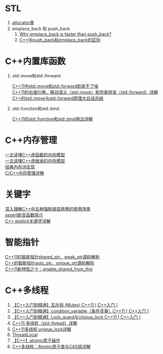 # STL

1. [allocator类](<../C++ Primer/第十二章 动态内存.md>)
2. emplace_back 和 push_back
   1. [Why emplace_back is faster than push_back?](https://stackoverflow.com/questions/23717151/why-emplace-back-is-faster-than-push-back)<br>
   2. [C++中push_back和emplace_back的区别](https://developer.aliyun.com/article/771502)<br>


# C++内置库函数

1. std::move和std::forward

    [C++11中std::move和std::forward到底干了啥](https://blog.csdn.net/albertsh/article/details/118886009?ops_request_misc=%257B%2522request%255Fid%2522%253A%2522171331790616800197077232%2522%252C%2522scm%2522%253A%252220140713.130102334.pc%255Fall.%2522%257D&request_id=171331790616800197077232&biz_id=0&utm_medium=distribute.pc_search_result.none-task-blog-2~all~first_rank_ecpm_v1~hot_rank-2-118886009-null-null.142^v100^control&utm_term=std%3A%3Aforward&spm=1018.2226.3001.4187)<br>
    [C++11的右值引用、移动语义（std::move）和完美转发（std::forward）详解](https://blog.csdn.net/weixin_43798887/article/details/117091176?ops_request_misc=%257B%2522request%255Fid%2522%253A%2522171331790616800197077232%2522%252C%2522scm%2522%253A%252220140713.130102334.pc%255Fall.%2522%257D&request_id=171331790616800197077232&biz_id=0&utm_medium=distribute.pc_search_result.none-task-blog-2~all~first_rank_ecpm_v1~hot_rank-3-117091176-null-null.142^v100^control&utm_term=std%3A%3Aforward&spm=1018.2226.3001.4187)<br>
    [C++的std::move与std::forward原理大白话总结](https://blog.csdn.net/newchenxf/article/details/117995131?ops_request_misc=%257B%2522request%255Fid%2522%253A%2522171331790616800197077232%2522%252C%2522scm%2522%253A%252220140713.130102334.pc%255Fall.%2522%257D&request_id=171331790616800197077232&biz_id=0&utm_medium=distribute.pc_search_result.none-task-blog-2~all~first_rank_ecpm_v1~hot_rank-4-117995131-null-null.142^v100^control&utm_term=std%3A%3Aforward&spm=1018.2226.3001.4187)<br>

2. std::function和std::bind

    [C++11的std::function和std::bind用法详解](https://blog.csdn.net/qq_38410730/article/details/103637778?ops_request_misc=%257B%2522request%255Fid%2522%253A%2522171565173716800227492494%2522%252C%2522scm%2522%253A%252220140713.130102334..%2522%257D&request_id=171565173716800227492494&biz_id=0&utm_medium=distribute.pc_search_result.none-task-blog-2~all~top_positive~default-1-103637778-null-null.142^v100^control&utm_term=std%3A%3Afunction&spm=1018.2226.3001.4187)<br>


# C++内存管理

[一文读懂C++虚函数的内存模型](https://blog.csdn.net/weixin_43798887/article/details/118196343)<br>
[一文读懂C++虚继承的内存模型](https://blog.csdn.net/weixin_43798887/article/details/118369498)<br>
[经典内存池实现](https://blog.csdn.net/K346K346/article/details/49538975?spm=1001.2014.3001.5506)<br>
[C/C++内存管理详解](https://blog.csdn.net/Fire_Cloud_1/article/details/131521776?spm=1001.2014.3001.5506)<br>


# 关键字

[深入理解C++中五种强制类型转换的使用场景](https://blog.csdn.net/weixin_43798887/article/details/118424172)<br>
[assert断言函数简介](https://blog.csdn.net/weixin_61561736/article/details/124886522?ops_request_misc=%257B%2522request%255Fid%2522%253A%2522171565547816800213026389%2522%252C%2522scm%2522%253A%252220140713.130102334.pc%255Fall.%2522%257D&request_id=171565547816800213026389&biz_id=0&utm_medium=distribute.pc_search_result.none-task-blog-2~all~first_rank_ecpm_v1~hot_rank-4-124886522-null-null.142^v100^control&utm_term=assert&spm=1018.2226.3001.4187)<br>
[C++ explicit关键字详解](https://blog.csdn.net/guoyunfei123/article/details/89003369?ops_request_misc=%257B%2522request%255Fid%2522%253A%2522171565195216800215019777%2522%252C%2522scm%2522%253A%252220140713.130102334.pc%255Fall.%2522%257D&request_id=171565195216800215019777&biz_id=0&utm_medium=distribute.pc_search_result.none-task-blog-2~all~first_rank_ecpm_v1~hot_rank-1-89003369-null-null.142^v100^control&utm_term=explicit&spm=1018.2226.3001.4187)<br>


# 智能指针

[C++11的智能指针shared_ptr、weak_ptr源码解析](https://blog.csdn.net/weixin_43798887/article/details/116464334)<br>
[C++的智能指针auto_ptr、unique_ptr源码解析](https://blog.csdn.net/weixin_43798887/article/details/118104317)<br>
[C++11新特性之十：enable_shared_from_this](https://blog.csdn.net/caoshangpa/article/details/79392878?ops_request_misc=%257B%2522request%255Fid%2522%253A%2522171818999016800186554642%2522%252C%2522scm%2522%253A%252220140713.130102334.pc%255Fall.%2522%257D&request_id=171818999016800186554642&biz_id=0&utm_medium=distribute.pc_search_result.none-task-blog-2~all~first_rank_ecpm_v1~hot_rank-1-79392878-null-null.142^v100^control&utm_term=enable_shared_from_this&spm=1018.2226.3001.4187)<br>


# C++多线程

1. [【C++入门到精通】互斥锁 (Mutex) C++11 [ C++入门 ]](https://blog.csdn.net/m0_75215937/article/details/135041309?ops_request_misc=%257B%2522request%255Fid%2522%253A%2522171565531916800213071534%2522%252C%2522scm%2522%253A%252220140713.130102334.pc%255Fall.%2522%257D&request_id=171565531916800213071534&biz_id=0&utm_medium=distribute.pc_search_result.none-task-blog-2~all~first_rank_ecpm_v1~hot_rank-2-135041309-null-null.142^v100^control&utm_term=mutex&spm=1018.2226.3001.4187)
2. [【C++入门到精通】condition_variable（条件变量）C++11 [ C++入门 ]](https://blog.csdn.net/m0_75215937/article/details/135074541?ops_request_misc=%257B%2522request%255Fid%2522%253A%2522171565534916800227491852%2522%252C%2522scm%2522%253A%252220140713.130102334.pc%255Fall.%2522%257D&request_id=171565534916800227491852&biz_id=0&utm_medium=distribute.pc_search_result.none-task-blog-2~all~first_rank_ecpm_v1~hot_rank-1-135074541-null-null.142^v100^control&utm_term=condition_variable&spm=1018.2226.3001.4187)
3. [【C++入门到精通】Lock_guard与Unique_lock C++11 [ C++入门 ]](https://blog.csdn.net/m0_75215937/article/details/135041872?ops_request_misc=%257B%2522request%255Fid%2522%253A%2522171565552716800182786124%2522%252C%2522scm%2522%253A%252220140713.130102334.pc%255Fall.%2522%257D&request_id=171565552716800182786124&biz_id=0&utm_medium=distribute.pc_search_result.none-task-blog-2~all~first_rank_ecpm_v1~hot_rank-1-135041872-null-null.142^v100^control&utm_term=lock_guard&spm=1018.2226.3001.4187)
4. [C++11 多线程（std::thread）详解](https://blog.csdn.net/sjc_0910/article/details/118861539?ops_request_misc=%257B%2522request%255Fid%2522%253A%2522171565575316800185845874%2522%252C%2522scm%2522%253A%252220140713.130102334.pc%255Fall.%2522%257D&request_id=171565575316800185845874&biz_id=0&utm_medium=distribute.pc_search_result.none-task-blog-2~all~first_rank_ecpm_v1~hot_rank-1-118861539-null-null.142^v100^control&utm_term=std%3A%3Athread&spm=1018.2226.3001.4187)
5. [C++11多线程 unique_lock详解](https://blog.csdn.net/u012507022/article/details/85909567?ops_request_misc=%257B%2522request%255Fid%2522%253A%2522171565479316800186586537%2522%252C%2522scm%2522%253A%252220140713.130102334.pc%255Fall.%2522%257D&request_id=171565479316800186586537&biz_id=0&utm_medium=distribute.pc_search_result.none-task-blog-2~all~first_rank_ecpm_v1~hot_rank-3-85909567-null-null.142^v100^control&utm_term=unique_lock&spm=1018.2226.3001.4187)
6. [ThreadLocal](https://blog.csdn.net/u010445301/article/details/111322569?ops_request_misc=%257B%2522request%255Fid%2522%253A%2522171833026916800213067166%2522%252C%2522scm%2522%253A%252220140713.130102334.pc%255Fall.%2522%257D&request_id=171833026916800213067166&biz_id=0&utm_medium=distribute.pc_search_result.none-task-blog-2~all~first_rank_ecpm_v1~hot_rank-1-111322569-null-null.142^v100^control&utm_term=thread_local&spm=1018.2226.3001.4187)
7. [【C++】atomic原子操作](https://blog.csdn.net/qq_60755751/article/details/134808243?ops_request_misc=%257B%2522request%255Fid%2522%253A%2522171859136716800186556698%2522%252C%2522scm%2522%253A%252220140713.130102334.pc%255Fall.%2522%257D&request_id=171859136716800186556698&biz_id=0&utm_medium=distribute.pc_search_result.none-task-blog-2~all~first_rank_ecpm_v1~hot_rank-19-134808243-null-null.142^v100^control&utm_term=C%2B%2Batomic&spm=1018.2226.3001.4187)
8. [C++多线程：Atomic原子类与CAS锁详解](https://blog.csdn.net/weixin_43808717/article/details/137250676?ops_request_misc=%257B%2522request%255Fid%2522%253A%2522171859136716800186556698%2522%252C%2522scm%2522%253A%252220140713.130102334.pc%255Fall.%2522%257D&request_id=171859136716800186556698&biz_id=0&utm_medium=distribute.pc_search_result.none-task-blog-2~all~first_rank_ecpm_v1~hot_rank-22-137250676-null-null.142^v100^control&utm_term=C%2B%2Batomic&spm=1018.2226.3001.4187)

